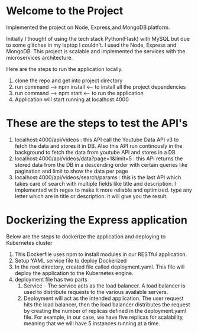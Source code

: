 # Welcome to the Project

Implemented the project on Node, Express,and MongoDB platform.

Initially I thought of using the tech stack Python(Flask) with MySQL but due to some glitches in my laptop I couldn't. I used the Node, Express and MongoDB.
This project is scalable and implemented the services with the microservices architecture. 

Here are the steps to run the application locally.

1. clone the repo and get into project directory
2. run command --> npm install <-- to install all the project dependencies
3. run command --> npm start <-- to run the application
4. Application will start running at localhost:4000

# These are the steps to test the API's

1. localhost:4000/api/videos : this API call the Youtube Data API v3 to fetch the data and stores it in DB. Also this API run continously in the background to fetch the data from youtube API and stores in a DB
2. localhost:4000/api/videos/data?page=1&limit=5 : this API returns the stored data from the DB in a descending order with certain queries like pagination and limit to show the data per page
3. localhost:4000/api/videos/search/params : this is the last API which takes care of search with multiple fields like title and description. I implemented with regex to make it more reliable and optimized. type any letter which are in title or description. it will give you the result.

# Dockerizing the Express application

Below are the steps to dockerize the application and deploying to Kubernetes cluster

1. This Dockerfile uses npm to install modules in our RESTful application.
2. Setup YAML service file to deploy Dockerized
3. In the root directory, created file called deployment.yaml. This file will deploy the application to the Kubernetes engine.
4. deployment file has two parts
   1. Service - The service acts as the load balancer. A load balancer is used to distribute requests to the various available servers.
   2. Deployment will act as the intended application. The user request hits the load balancer, then the load balancer distributes the request by creating the number of replicas defined in the deployment.yaml file. For example, in our case, we have five replicas for scalability, meaning that we will have 5 instances running at a time.
